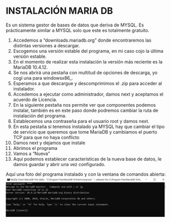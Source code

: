 # INSTALACIÓN MARIA DB

Es un sistema gestor de bases de datos que deriva de MYSQL. Es prácticamente similar a
MYSQL solo que este es totalmente gratuito.

1. Accedemos a “downloads.mariadb.org” donde encontraremos las distintas versiones a
    descargar.
2. Escogemos una versión estable del programa, en mi caso cojo la última versión
    estable.
3. En el momento de realizar esta instalación la versión más reciente es la MariaDB
    10.4.12.
4. Se nos abrirá una pestaña con multitud de opciones de descarga, yo cogí una para
    windowsx86_.
5. Esperamos a que descargue y descomprimimos el .zip para acceder al instalador.
6. Accedemos a ejecutar como administrador, damos next y aceptamos el acuerdo de
    Licencia.
7. En la siguiente pestaña nos permite ver que componentes podemos instalar, también
    es en este paso donde podremos cambiar la ruta de instalación del programa.
8. Establecemos una contraseña para el usuario root y damos next.
9. En esta pestaña si tenemos instalado ya MYSQL hay que cambiar el tipo de servicio
    que queremos que tome MariaDB y cambiamos el puerto TCP para que no haya
    conflicto
10. Damos next y dejamos que instale
11. Abrimos el programa
12. Vamos a “Nueva”
13. Aquí podemos establecer características de la nueva base de datos, le damos guardar y
    abrir una vez configurado.

Aquí una foto del programa instalado y con la ventana de comandos abierta:
![Click aquí](https://github.com/JrFerraz/BasesDatos2-Apuntes/blob/master/consola%20bases.PNG) 
